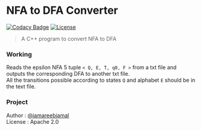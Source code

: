 # NFA to DFA Converter
[![Codacy Badge](https://api.codacy.com/project/badge/Grade/70873a0f3968495da724fc4cc7427be5)](https://www.codacy.com/app/iamareebjamal/nfa-dfa-coverter?utm_source=github.com&utm_medium=referral&utm_content=iamareebjamal/nfa-dfa-coverter&utm_campaign=badger)
[![License](https://img.shields.io/badge/License-Apache%202.0-blue.svg)](https://opensource.org/licenses/Apache-2.0)

> A C++ program to convert NFA to DFA

### Working 
Reads the epsilon NFA 5 tuple ```< Q, E, T, q0, F >``` from a txt file and outputs the corresponding DFA to another txt file.  
All the transitions possible according to states `Q` and alphabet `E` should be in the text file.

### Project
Author : [@iamareebjamal](https://github.com/iamareebjamal)  
License : Apache 2.0
